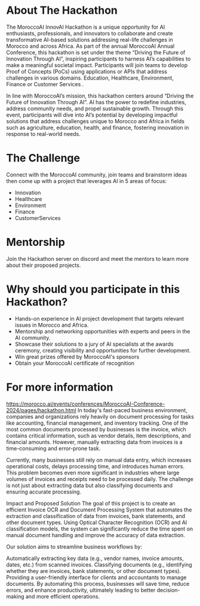 # About The Hackathon
The MoroccoAI InnovAI Hackathon is a unique opportunity for AI enthusiasts, professionals, and innovators to collaborate and create transformative AI-based solutions addressing real-life challenges in Morocco and across Africa. As part of the annual MoroccoAI Annual Conference, this hackathon is set under the theme “Driving the Future of Innovation Through AI”, inspiring participants to harness AI’s capabilities to make a meaningful societal impact. Participants will join teams to develop Proof of Concepts (PoCs) using applications or APIs that address challenges in various domains. Education, Healthcare, Environment, Finance or Customer Services .

In line with MoroccoAI’s mission, this hackathon centers around “Driving the Future of Innovation Through AI”. AI has the power to redefine industries, address community needs, and propel sustainable growth. Through this event, participants will dive into AI’s potential by developing impactful solutions that address challenges unique to Morocco and Africa in fields such as agriculture, education, health, and finance, fostering innovation in response to real-world needs.

# The Challenge
Connect with the MoroccoAI community, join teams and brainstorm ideas then come up with a project that leverages AI in 5 areas of focus:
* Innovation
* Healthcare
* Environment
* Finance
* CustomerServices

# Mentorship
Join the Hackathon server on discord and meet the mentors to learn more about their proposed projects.

# Why should you participate in this Hackathon?
* Hands-on experience in AI project development that targets relevant issues in Morocco and Africa.
* Mentorship and networking opportunities with experts and peers in the AI community.
* Showcase their solutions to a jury of AI specialists at the awards ceremony, creating visibility and opportunities for further development.
* Win great prizes offered by MoroccoAI's sponsors
* Obtain your MoroccoAI certificate of recognition

# For more information
https://morocco.ai/events/conferences/MoroccoAI-Conference-2024/pages/hackathon.html
In today's fast-paced business environment, companies and organizations rely heavily on document processing for tasks like accounting, financial management, and inventory tracking. One of the most common documents processed by businesses is the invoice, which contains critical information, such as vendor details, item descriptions, and financial amounts. However, manually extracting data from invoices is a time-consuming and error-prone task.

Currently, many businesses still rely on manual data entry, which increases operational costs, delays processing time, and introduces human errors. This problem becomes even more significant in industries where large volumes of invoices and receipts need to be processed daily. The challenge is not just about extracting data but also classifying documents and ensuring accurate processing.

Impact and Proposed Solution
The goal of this project is to create an efficient Invoice OCR and Document Processing System that automates the extraction and classification of data from invoices, bank statements, and other document types. Using Optical Character Recognition (OCR) and AI classification models, the system can significantly reduce the time spent on manual document handling and improve the accuracy of data extraction.

Our solution aims to streamline business workflows by:

Automatically extracting key data (e.g., vendor names, invoice amounts, dates, etc.) from scanned invoices.
Classifying documents (e.g., identifying whether they are invoices, bank statements, or other document types).
Providing a user-friendly interface for clients and accountants to manage documents.
By automating this process, businesses will save time, reduce errors, and enhance productivity, ultimately leading to better decision-making and more efficient operations.
